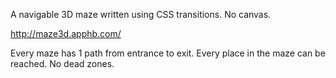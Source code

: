 A navigable 3D maze written using CSS transitions. No canvas.

http://maze3d.apphb.com/

Every maze has 1 path from entrance to exit. Every place in the maze can be reached. No dead zones.
